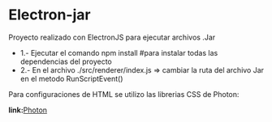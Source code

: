 # Electron-jar
Proyecto realizado con ElectronJS para ejecutar archivos .Jar

<ul>
  <li>1.- Ejecutar el comando npm install  #para instalar todas las dependencias del proyecto</li>
  <li>2.- En el archivo ./src/renderer/index.js => cambiar la ruta del archivo Jar en el metodo RunScriptEvent()</li>
</ul>

<p>Para configuraciones de HTML se utilizo las librerias CSS de Photon:</p>
<strong>link:</strong><a href='http://photonkit.com/'>Photon</a>
